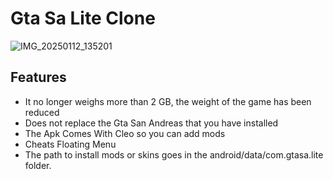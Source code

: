 # Gta Sa Lite Clone
![IMG_20250112_135201](https://github.com/user-attachments/assets/9cdfc591-c988-47ea-b3c3-ec967b4253ac)

## Features
- It no longer weighs more than 2 GB, the weight of the game has been reduced
- Does not replace the Gta San Andreas that you have installed
- The Apk Comes With Cleo so you can add mods
- Cheats Floating Menu
- The path to install mods or skins goes in the android/data/com.gtasa.lite folder.
